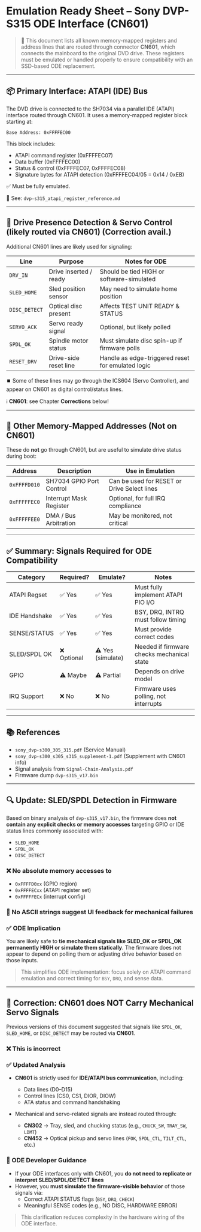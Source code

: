 # Emulation Ready Sheet – Sony DVP-S315 ODE Interface (CN601)

> 🎯 This document lists all known memory-mapped registers and address lines that are routed through connector **CN601**, which connects the mainboard to the original DVD drive. These registers must be emulated or handled properly to ensure compatibility with an SSD-based ODE replacement.

---

## 📦 Primary Interface: ATAPI (IDE) Bus

The DVD drive is connected to the SH7034 via a parallel IDE (ATAPI) interface routed through CN601. It uses a memory-mapped register block starting at:

```text
Base Address: 0xFFFFEC00
```

This block includes:

- ATAPI command register (0xFFFFEC07)
- Data buffer (0xFFFFEC00)
- Status & control (0xFFFFEC07, 0xFFFFEC08)
- Signature bytes for ATAPI detection (0xFFFFEC04/05 = 0x14 / 0xEB)

✅ Must be fully emulated.

📄 See: `dvp-s315_atapi_register_reference.md`

---

## 📡 Drive Presence Detection & Servo Control (likely routed via CN601) (Correction avail.)

Additional CN601 lines are likely used for signaling:

| Line          | Purpose                | Notes for ODE                                     |
| ------------- | ---------------------- | ------------------------------------------------- |
| `DRV_IN`      | Drive inserted / ready | Should be tied HIGH or software-simulated         |
| `SLED_HOME`   | Sled position sensor   | May need to simulate home position                |
| `DISC_DETECT` | Optical disc present   | Affects TEST UNIT READY & STATUS                  |
| `SERVO_ACK`   | Servo ready signal     | Optional, but likely polled                       |
| `SPDL_OK`     | Spindle motor status   | Must simulate disc spin-up if firmware polls      |
| `RESET_DRV`   | Drive-side reset line  | Handle as edge-triggered reset for emulated logic |

⏹️ Some of these lines may go through the ICS604 (Servo Controller), and appear on CN601 as digital control/status lines.

ℹ️ **CN601**: see Chapter **Corrections** below!

---

## 🔧 Other Memory-Mapped Addresses (Not on CN601)

These do **not** go through CN601, but are useful to simulate drive status during boot:

| Address      | Description              | Use in Emulation                            |
| ------------ | ------------------------ | ------------------------------------------- |
| `0xFFFFD010` | SH7034 GPIO Port Control | Can be used for RESET or Drive Select lines |
| `0xFFFFFEC0` | Interrupt Mask Register  | Optional, for full IRQ compliance           |
| `0xFFFFFEE0` | DMA / Bus Arbitration    | May be monitored, not critical              |

---

## ✅ Summary: Signals Required for ODE Compatibility

| Category      | Required?   | Emulate?            | Notes                                      |
| ------------- | ----------- | ------------------- | ------------------------------------------ |
| ATAPI Regset  | ✅ Yes      | ✅ Yes              | Must fully implement ATAPI PIO I/O         |
| IDE Handshake | ✅ Yes      | ✅ Yes              | BSY, DRQ, INTRQ must follow timing         |
| SENSE/STATUS  | ✅ Yes      | ✅ Yes              | Must provide correct codes                 |
| SLED/SPDL OK  | ❌ Optional | ⚠️ Yes (simulate) | Needed if firmware checks mechanical state |
| GPIO          | ⚠️ Maybe  | ⚠️ Partial        | Depends on drive model                     |
| IRQ Support   | ❌ No       | ❌ No               | Firmware uses polling, not interrupts      |

---

## 📚 References

- `sony_dvp-s300_305_315.pdf` (Service Manual)
- `sony_dvp-s300_s305_s315_supplement-1.pdf` (Supplement with CN601 info)
- Signal analysis from `Signal-Chain-Analysis.pdf`
- Firmware dump `dvp-s315_v17.bin`

---

## 🔍 Update: SLED/SPDL Detection in Firmware

Based on binary analysis of `dvp-s315_v17.bin`, the firmware does **not contain any explicit checks or memory accesses** targeting GPIO or IDE status lines commonly associated with:

- `SLED_HOME`
- `SPDL_OK`
- `DISC_DETECT`

### ❌ No absolute memory accesses to

- `0xFFFFD0xx` (GPIO region)
- `0xFFFFECxx` (ATAPI register set)
- `0xFFFFFECx` (interrupt config)

### 🔬 No ASCII strings suggest UI feedback for mechanical failures

### ✅ ODE Implication

You are likely safe to **tie mechanical signals like SLED_OK or SPDL_OK permanently HIGH or simulate them statically**. The firmware does not appear to depend on polling them or adjusting drive behavior based on those inputs.

> This simplifies ODE implementation: focus solely on ATAPI command emulation and correct timing for `BSY`, `DRQ`, and sense data.

---

## 🔁 Correction: CN601 does NOT Carry Mechanical Servo Signals

Previous versions of this document suggested that signals like `SPDL_OK`, `SLED_HOME`, or `DISC_DETECT` may be routed via **CN601**.

### ❌ This is incorrect

### ✅ Updated Analysis

- **CN601** is strictly used for **IDE/ATAPI bus communication**, including:
  - Data lines (D0–D15)
  - Control lines (CS0, CS1, DIOR, DIOW)
  - ATA status and command handshaking

- Mechanical and servo-related signals are instead routed through:
  - **CN302** → Tray, sled, and chucking status (e.g., `CHUCK_SW`, `TRAY_SW`, `LDMT`)
  - **CN452** → Optical pickup and servo lines (`FOK`, `SPDL_CTL`, `TILT_CTL`, etc.)

### 🧠 ODE Developer Guidance

- If your ODE interfaces only with CN601, you **do not need to replicate or interpret SLED/SPDL/DETECT lines**
- However, you **must simulate the firmware-visible behavior** of those signals via:
  - Correct ATAPI STATUS flags (`BSY`, `DRQ`, `CHECK`)
  - Meaningful SENSE codes (e.g., NO DISC, HARDWARE ERROR)

> This clarification reduces complexity in the hardware wiring of the ODE interface.
